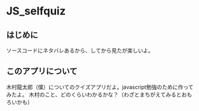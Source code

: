 # JS_selfquiz

## はじめに
ソースコードにネタバレあるから、してから見たが楽しいよ。

## このアプリについて
木村龍太郎（僕）についてのクイズアプリだよ。javascript勉強のために作ってみたよ。
木村のこと、どのくらいわかるかな？（わざとまちがえてみるとおもろいかも）
